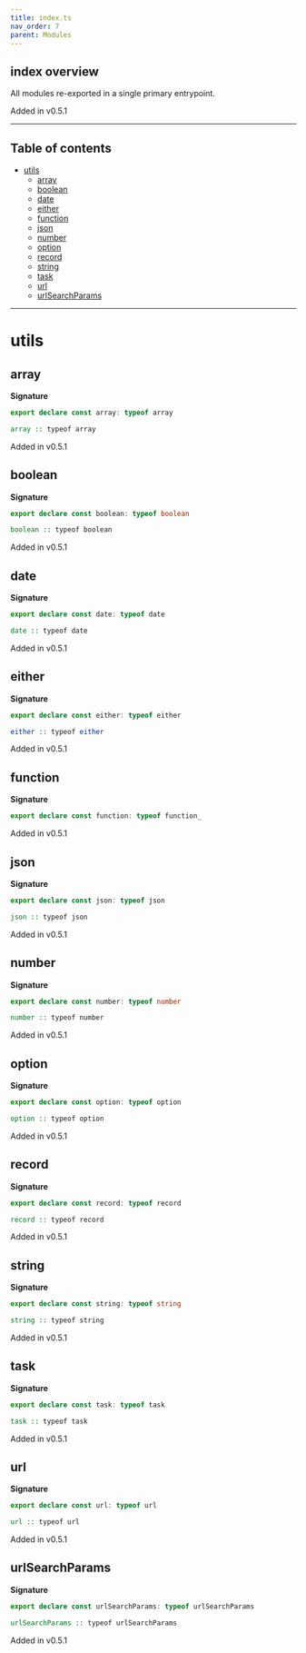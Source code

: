 ```yaml
---
title: index.ts
nav_order: 7
parent: Modules
---
```


## index overview

All modules re-exported in a single primary entrypoint.

Added in v0.5.1

---

<h2 class="text-delta">Table of contents</h2>

- [utils](#utils)
  - [array](#array)
  - [boolean](#boolean)
  - [date](#date)
  - [either](#either)
  - [function](#function)
  - [json](#json)
  - [number](#number)
  - [option](#option)
  - [record](#record)
  - [string](#string)
  - [task](#task)
  - [url](#url)
  - [urlSearchParams](#urlsearchparams)

---

# utils

## array

**Signature**

```ts
export declare const array: typeof array
```

```hs
array :: typeof array
```

Added in v0.5.1

## boolean

**Signature**

```ts
export declare const boolean: typeof boolean
```

```hs
boolean :: typeof boolean
```

Added in v0.5.1

## date

**Signature**

```ts
export declare const date: typeof date
```

```hs
date :: typeof date
```

Added in v0.5.1

## either

**Signature**

```ts
export declare const either: typeof either
```

```hs
either :: typeof either
```

Added in v0.5.1

## function

**Signature**

```ts
export declare const function: typeof function_
```

Added in v0.5.1

## json

**Signature**

```ts
export declare const json: typeof json
```

```hs
json :: typeof json
```

Added in v0.5.1

## number

**Signature**

```ts
export declare const number: typeof number
```

```hs
number :: typeof number
```

Added in v0.5.1

## option

**Signature**

```ts
export declare const option: typeof option
```

```hs
option :: typeof option
```

Added in v0.5.1

## record

**Signature**

```ts
export declare const record: typeof record
```

```hs
record :: typeof record
```

Added in v0.5.1

## string

**Signature**

```ts
export declare const string: typeof string
```

```hs
string :: typeof string
```

Added in v0.5.1

## task

**Signature**

```ts
export declare const task: typeof task
```

```hs
task :: typeof task
```

Added in v0.5.1

## url

**Signature**

```ts
export declare const url: typeof url
```

```hs
url :: typeof url
```

Added in v0.5.1

## urlSearchParams

**Signature**

```ts
export declare const urlSearchParams: typeof urlSearchParams
```

```hs
urlSearchParams :: typeof urlSearchParams
```

Added in v0.5.1
